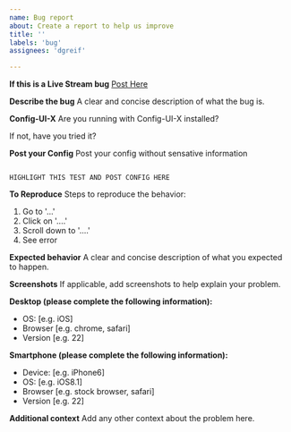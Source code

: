 ```yaml
---
name: Bug report
about: Create a report to help us improve
title: ''
labels: 'bug'
assignees: 'dgreif'

---
```

**If this is a Live Stream bug**
[Post Here](https://github.com/dgreif/ring/issues/234)


**Describe the bug**
A clear and concise description of what the bug is.


**Config-UI-X**
Are you running with Config-UI-X installed?



If not, have you tried it?



**Post your Config**
Post your config without sensative information
```

HIGHLIGHT THIS TEST AND POST CONFIG HERE

```

**To Reproduce**
Steps to reproduce the behavior:
1. Go to '...'
2. Click on '....'
3. Scroll down to '....'
4. See error



**Expected behavior**
A clear and concise description of what you expected to happen.



**Screenshots**
If applicable, add screenshots to help explain your problem.

**Desktop (please complete the following information):**
 - OS: [e.g. iOS]
 - Browser [e.g. chrome, safari]
 - Version [e.g. 22]

**Smartphone (please complete the following information):**
 - Device: [e.g. iPhone6]
 - OS: [e.g. iOS8.1]
 - Browser [e.g. stock browser, safari]
 - Version [e.g. 22]

**Additional context**
Add any other context about the problem here.
